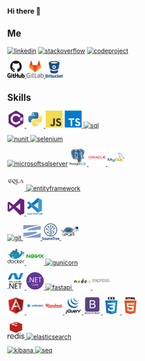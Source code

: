 

### Hi there 👋

<!--
**DiponRoy/DiponRoy** is a ✨ _special_ ✨ repository because its `README.md` (this file) appears on your GitHub profile.

Here are some ideas to get you started:

- 🔭 I’m currently working on ...
- 🌱 I’m currently learning ...
- 👯 I’m looking to collaborate on ...
- 🤔 I’m looking for help with ...
- 💬 Ask me about ...
- 📫 How to reach me: ...
- 😄 Pronouns: ...
- ⚡ Fun fact: ...
-->

## Me
<p align="left">
    <a href="https://www.linkedin.com/in/dipon-roy-2049938b" target="_blank"><img align="center" src="https://raw.githubusercontent.com/rahuldkjain/github-profile-readme-generator/master/src/images/icons/Social/linked-in-alt.svg" alt="linkedin" height="40" width="40" /></a>
    <a href="https://stackoverflow.com/users/2948523" target="_blank"><img align="center" src="https://raw.githubusercontent.com/rahuldkjain/github-profile-readme-generator/master/src/images/icons/Social/stack-overflow.svg" alt="stackoverflow" height="40" width="40" /></a>
    <a href="https://www.codeproject.com/Members/diponroy" target="_blank"><img align="center" src="https://cdn2.iconfinder.com/data/icons/social-icons-circular-color/512/codeproject-512.png" alt="codeproject" height="40" width="40" /></a>
</p>

<p align="left">   
   <a href="https://github.com/DiponRoy" target="_blank"> <img src="https://raw.githubusercontent.com/devicons/devicon/master/icons/github/github-original-wordmark.svg" alt="github" width="40" height="40" /> </a>
    <a href="https://gitlab.com/diponroy" target="_blank"> <img src="https://raw.githubusercontent.com/devicons/devicon/master/icons/gitlab/gitlab-original-wordmark.svg" alt="gitlab" width="40" height="40" /> </a>
    <a href="https://bitbucket.org/diponroy/" target="_blank"><img src="https://raw.githubusercontent.com/devicons/devicon/master/icons/bitbucket/bitbucket-original-wordmark.svg" alt="bitbucket" width="40" height="40" /></a>
</p>

## Skills

<p align="left">   
   <a href="https://docs.microsoft.com/en-us/dotnet/csharp/" target="_blank"> <img src="https://raw.githubusercontent.com/devicons/devicon/master/icons/csharp/csharp-plain.svg" alt="c#" width="40" height="40" /> </a>
    <a href="https://www.python.org" target="_blank"> <img src="https://raw.githubusercontent.com/devicons/devicon/master/icons/python/python-original.svg" alt="python" width="40" height="40" /> </a>
    <a href="https://developer.mozilla.org/en-US/docs/Web/JavaScript" target="_blank"><img src="https://raw.githubusercontent.com/devicons/devicon/master/icons/javascript/javascript-original.svg" alt="javascript" width="40" height="40" /></a>
    <a href="https://www.typescriptlang.org/" target="_blank"> <img src="https://raw.githubusercontent.com/devicons/devicon/master/icons/typescript/typescript-original.svg" alt="typescript" width="40" height="40" /> </a>
    <a href="https://www.w3schools.com/sql/" target="_blank"> <img src="https://hackr.io/tutorials/sql/logo-sql.svg?ver=1555309685" alt="sql" width="40" height="40" /> </a> 
</p>

<p align="left">
    <a href="https://nunit.org/" target="_blank"> <img src="https://avatars.githubusercontent.com/u/2678858?s=280&v=4" alt="nunit" width="40" height="40" /> </a>
    <a href="https://github.com/SeleniumHQ/" target="_blank"> <img src="https://camo.githubusercontent.com/74ed64243ba05754329bc527cd4240ebd1c087a1/68747470733a2f2f73656c656e69756d2e6465762f696d616765732f73656c656e69756d5f6c6f676f5f7371756172655f677265656e2e706e67" alt="selenium" width="40" height="40" /> </a>
</p>

<p align="left">
    <a href="https://www.microsoft.com/en-us/sql-server/sql-server-downloads" target="_blank"><img src="https://cdn.iconscout.com/icon/free/png-512/sql-4-190807.png" alt="microsoftsqlserver" width="40" height="40" /></a>
    <a href="https://www.postgresql.org" target="_blank"> <img src="https://raw.githubusercontent.com/devicons/devicon/master/icons/postgresql/postgresql-original-wordmark.svg" alt="postgresql" width="40" height="40" /> </a>
    <a href="https://www.oracle.com/index.html" target="_blank"> <img src="https://raw.githubusercontent.com/devicons/devicon/master/icons/oracle/oracle-original.svg" alt="oracle" width="40" height="40" /> </a>
    <a href="https://www.mysql.com/" target="_blank"> <img src="https://raw.githubusercontent.com/devicons/devicon/master/icons/mysql/mysql-original-wordmark.svg" alt="mysql" width="40" height="40" /> </a>   
</p>


<p align="left">
    <a href="https://www.sqlalchemy.org/" target="_blank"> <img src="https://raw.githubusercontent.com/devicons/devicon/master/icons/sqlalchemy/sqlalchemy-original.svg" alt="sqlalchemy" width="40" height="40" /> </a>
    <a href="https://docs.microsoft.com/en-us/ef/" target="_blank"><img src="https://lh3.googleusercontent.com/proxy/PUlQNliKcGeJgAlV7_FfoVY22ZEMO_DADie9eU9VQTldoAhL6axiQ2C6k1dgTfTE1RXP4FTSbhUuCThqoyejc56GiYirv8m_-9-l0Z7l0UlI7kFqWt_W0t-qdswRr8NM0A" alt="entityframework" width="40" height="40" /></a>
</p>


<p align="left">
    <a href="https://www.sqlalchemy.org/" target="_blank"> <img src="https://raw.githubusercontent.com/devicons/devicon/master/icons/visualstudio/visualstudio-plain.svg" alt="visualstudio" width="40" height="40" /> </a>
    <a href="https://www.sqlalchemy.org/" target="_blank"> <img src="https://raw.githubusercontent.com/devicons/devicon/master/icons/vscode/vscode-original-wordmark.svg" alt="vscode" width="40" height="40" /> </a>
</p>


<p align="left">
    <a href="https://git-scm.com/" target="_blank"> <img src="https://www.vectorlogo.zone/logos/git-scm/git-scm-icon.svg" alt="git" width="40" height="40" /> </a>
    <a href="https://subversion.apache.org/" target="_blank"> <img src="https://raw.githubusercontent.com/devicons/devicon/master/icons/subversion/subversion-original.svg" alt="subversion" width="40" height="40" /> </a>    
    <a href="https://www.sourcetreeapp.com/" target="_blank"> <img src="https://raw.githubusercontent.com/devicons/devicon/master/icons/sourcetree/sourcetree-original-wordmark.svg" alt="sourcetree" width="40" height="40" /> </a>    
    <a href="https://tortoisegit.org/" target="_blank"> <img src="https://raw.githubusercontent.com/devicons/devicon/master/icons/tortoisegit/tortoisegit-original.svg" alt="tortoisegit" width="40" height="40" /> </a>
</p>

<p align="left">
    <a href="https://www.docker.com/" target="_blank"> <img src="https://raw.githubusercontent.com/devicons/devicon/master/icons/docker/docker-original-wordmark.svg" alt="docker" width="40" height="40" /> </a>
    <a href="https://www.nginx.com" target="_blank"> <img src="https://raw.githubusercontent.com/devicons/devicon/master/icons/nginx/nginx-original.svg" alt="nginx" width="40" height="40" /> </a>
   <a href="https://gunicorn.org/" target="_blank"> <img src="https://cdn.worldvectorlogo.com/logos/gunicorn.svg" alt="gunicorn" width="40" height="40" /> </a>
</p>

<p align="left">
    <a href="https://dotnet.microsoft.com/" target="_blank"> <img src="https://raw.githubusercontent.com/devicons/devicon/master/icons/dot-net/dot-net-original-wordmark.svg" alt="dotnet" width="40" height="40" /> </a>
    <a href="https://docs.microsoft.com/en-gb/aspnet/core/introduction-to-aspnet-core?view=aspnetcore-5.0" target="_blank"> <img src="https://raw.githubusercontent.com/devicons/devicon/master/icons//dotnetcore/dotnetcore-original.svg" alt="dotnetcore" width="40" height="40" /> </a>
    <a href="https://fastapi.tiangolo.com/" target="_blank"> <img src="https://styles.redditmedia.com/t5_22y58b/styles/communityIcon_r5ax236rfw961.png?width=256&s=303cdd56ee4488ae35ace0f906479812592900e6" alt="fastapi" width="40" height="40" /> </a>
    <a href="https://nodejs.org" target="_blank"> <img src="https://raw.githubusercontent.com/devicons/devicon/master/icons/nodejs/nodejs-original-wordmark.svg" alt="nodejs" width="40" height="40" /> </a>
    <a href="https://expressjs.com" target="_blank"> <img src="https://raw.githubusercontent.com/devicons/devicon/master/icons/express/express-original-wordmark.svg" alt="express" width="40" height="40" /> </a>
</p>

<p align="left">
    <a href="https://angularjs.org/" target="_blank"> <img src="https://raw.githubusercontent.com/devicons/devicon/master/icons/angularjs/angularjs-original.svg" alt="angularjs" width="40" height="40" /> </a>
    <a href="https://webpack.js.org" target="_blank"><img src="https://raw.githubusercontent.com/devicons/devicon/d00d0969292a6569d45b06d3f350f463a0107b0d/icons/webpack/webpack-original-wordmark.svg" alt="webpack" width="40" height="40" /></a>
    <a href="https://knockoutjs.com/" target="_blank"> <img src="https://raw.githubusercontent.com/devicons/devicon/master/icons/knockout/knockout-plain-wordmark.svg" alt="knockoutjs" width="40" height="40" /> </a>
    <a href="https://jquery.com/" target="_blank"> <img src="https://raw.githubusercontent.com/devicons/devicon/master/icons/jquery/jquery-original-wordmark.svg" alt="jquery" width="40" height="40" /> </a>
    <a href="https://getbootstrap.com" target="_blank"> <img src="https://raw.githubusercontent.com/devicons/devicon/master/icons/bootstrap/bootstrap-plain-wordmark.svg" alt="bootstrap" width="40" height="40" /> </a>
    <a href="https://www.w3schools.com/css/" target="_blank"> <img src="https://raw.githubusercontent.com/devicons/devicon/master/icons/css3/css3-original-wordmark.svg" alt="css3" width="40" height="40" /> </a>
    <a href="https://www.w3.org/html/" target="_blank"> <img src="https://raw.githubusercontent.com/devicons/devicon/master/icons/html5/html5-original-wordmark.svg" alt="html5" width="40" height="40" /> </a>
</p>

<p align="left">
    <a href="https://redis.io" target="_blank"> <img src="https://raw.githubusercontent.com/devicons/devicon/master/icons/redis/redis-original-wordmark.svg" alt="redis" width="40" height="40" /> </a>
    <a href="https://www.elastic.co" target="_blank"> <img src="https://www.vectorlogo.zone/logos/elastic/elastic-icon.svg" alt="elasticsearch" width="40" height="40" /></a>
</p>


<p align="left">
    <a href="https://www.elastic.co/kibana" target="_blank"> <img src="https://www.vectorlogo.zone/logos/elasticco_kibana/elasticco_kibana-icon.svg" alt="kibana" width="40" height="40" /> </a>
    <a href="https://datalust.co/seq" target="_blank"> <img src="https://datalust.co/img/seq-logo-dark.svg" alt="seq" width="40" height="40" /> </a>
</p>

